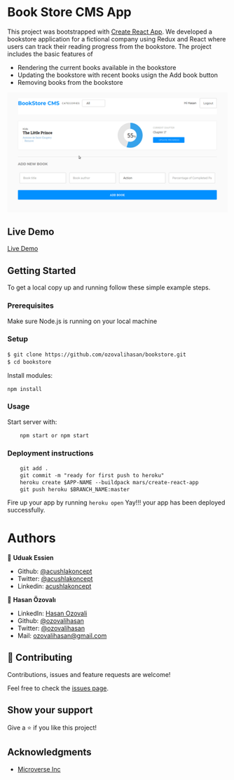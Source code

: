 # Book Store CMS App 

This project was bootstrapped with [Create React App](https://github.com/facebook/create-react-app).
We developed a bookstore application for a fictional company using Redux and React where users can track their reading progress from the bookstore. The project includes the basic features of
- Rendering the current books available in the bookstore
- Updating the bookstore with recent books usign the Add book button
- Removing books from the bookstore

![screenshot](./bookstore.gif)

## Live Demo
[Live Demo](https://bookstore.ozovalihasan.com/)

## Getting Started

To get a local copy up and running follow these simple example steps.

### Prerequisites

Make sure Node.js is running on your local machine

### Setup

~~~bash
$ git clone https://github.com/ozovalihasan/bookstore.git
$ cd bookstore
~~~

Install modules:

```
npm install
```

### Usage

Start server with:

```
    npm start or npm start
```

### Deployment instructions

```
    git add .
    git commit -m "ready for first push to heroku"  
    heroku create $APP-NAME --buildpack mars/create-react-app
    git push heroku $BRANCH_NAME:master
```

Fire up your app by running `heroku open` Yay!!! your app has been deployed successfully.

# Authors

👤 **Uduak Essien**

- Github: [@acushlakoncept](https://github.com/acushlakoncept/)
- Twitter: [@acushlakoncept](https://twitter.com/acushlakoncept)
- Linkedin: [acushlakoncept](https://www.linkedin.com/in/acushlakoncept/)

👤 **Hasan Özovalı**

- LinkedIn: [Hasan Ozovali](https://www.linkedin.com/in/hasan-ozovali/)
- Github: [@ozovalihasan](https://github.com/ozovalihasan)
- Twitter: [@ozovalihasan](https://twitter.com/ozovalihasan)
- Mail: [ozovalihasan@gmail.com](ozovalihasan@gmail.com)

## 🤝 Contributing

Contributions, issues and feature requests are welcome!

Feel free to check the [issues page](issues/).

## Show your support

Give a ⭐️ if you like this project!

## Acknowledgments
- [Microverse Inc](https://www.microverse.org/)